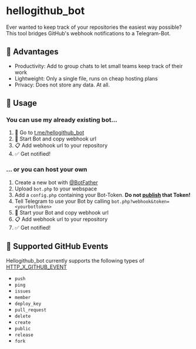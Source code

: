 # hellogithub_bot
Ever wanted to keep track of your repositories the easiest way possible? This tool bridges GitHub's webhook notifications to a Telegram-Bot.

## 🔶 Advantages
- Productivity: Add to group chats to let small teams keep track of their work
- Lightweight: Only a single file, runs on cheap hosting plans
- Privacy: Does not store any data. At all.


## 🔶 Usage
### You can use my already existing bot...
1. 🔗 Go to [t.me/hellogithub_bot](https://t.me/hellogithub_bot)
2. 🤖 Start Bot and copy webhook url
3. 📋 Add webhook url to your repository
4. ✅ Get notified!

### ... or you can host your own
1. Create a new bot with [@BotFather](https://t.me/BotFather)
1. Upload ```bot.php``` to your webspace
2. Add a ```config.php``` containing your Bot-Token. **Do not [publish](https://core.telegram.org/bots#6-botfather) that Token!**
1. Tell Telegram to use your Bot by calling ```bot.php?webhook&token=<yourbottoken>```
1. 🤖 Start your Bot and copy webhook url
3. 📋 Add webhook url to your repository
4. ✅ Get notified!

## 🔶 Supported GitHub Events
Hellogithub_bot currently supports the following types of [HTTP_X_GITHUB_EVENT](https://docs.github.com/en/free-pro-team@latest/developers/webhooks-and-events/webhook-events-and-payloads)
* ```push```
* ```ping```
* ```issues```
* ```member```
* ```deploy_key```
* ```pull_request```
* ```delete```
* ```create```
* ```public```
* ```release```
* ```fork```

